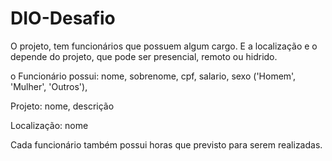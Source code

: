 # DIO-Desafio

O projeto, tem funcionários que possuem algum cargo. 
E a localização e o depende do projeto, que pode ser presencial, remoto ou hidrido.

o Funcionário possui: nome, sobrenome, cpf, salario, sexo ('Homem', 'Mulher', 'Outros'), 

Projeto: nome, descrição

Localização: nome

Cada funcionário também possui horas que previsto para serem realizadas.



